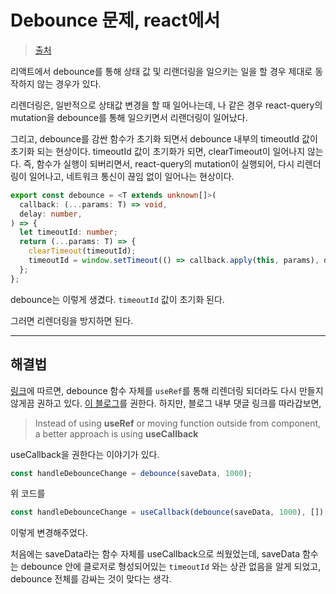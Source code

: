 # Debounce 문제, react에서

> [출처](https://stackoverflow.com/questions/47809666/lodash-debounce-not-working-in-react)

리액트에서 debounce를 통해 상태 값 및 리랜더링을 일으키는 일을 할 경우 제대로 동작하지 않는 경우가 있다.

리렌더링은, 일반적으로 상태값 변경을 할 때 일어나는데, 나 같은 경우 react-query의 mutation을 debounce를 통해 일으키면서 리랜더링이 일어났다.

그리고, debounce를 감싼 함수가 초기화 되면서 debounce 내부의 timeoutId 값이 초기화 되는 현상이다. timeoutId 값이 초기화가 되면, clearTimeout이 일어나지 않는다. 즉, 함수가 실행이 되버리면서, react-query의 mutation이 실행되어, 다시 리렌더링이 일어나고, 네트워크 통신이 끊임 없이 일어나는 현상이다.

```ts
export const debounce = <T extends unknown[]>(
  callback: (...params: T) => void,
  delay: number,
) => {
  let timeoutId: number;
  return (...params: T) => {
    clearTimeout(timeoutId);
    timeoutId = window.setTimeout(() => callback.apply(this, params), delay);
  };
};
```

debounce는 이렇게 생겼다. `timeoutId` 값이 초기화 된다.

그러면 리렌더링을 방지하면 된다.

---

## 해결법

[링크](https://stackoverflow.com/questions/47809666/lodash-debounce-not-working-in-react)에 따르면, debounce 함수 자체를 `useRef`를 통해 리렌더링 되더라도 다시 만들지 않게끔 권하고 있다. [이 블로그](https://rajeshnaroth.medium.com/using-throttle-and-debounce-in-a-react-function-component-5489fc3461b3)를 권한다. 하지만, 블로그 내부 댓글 링크를 따라갑보면,

> Instead of using **useRef** or moving function outside from component, a better approach is using **useCallback**

useCallback을 권한다는 이야기가 있다.

```js
const handleDebounceChange = debounce(saveData, 1000);
```

위 코드를

```js
const handleDebounceChange = useCallback(debounce(saveData, 1000), []);
```

이렇게 변경해주었다.

처음에는 saveData라는 함수 자체를 useCallback으로 씌웠었는데, saveData 함수는 debounce 안에 클로저로 형성되어있는 `timeoutId` 와는 상관 없음을 알게 되었고, debounce 전체를 감싸는 것이 맞다는 생각.
